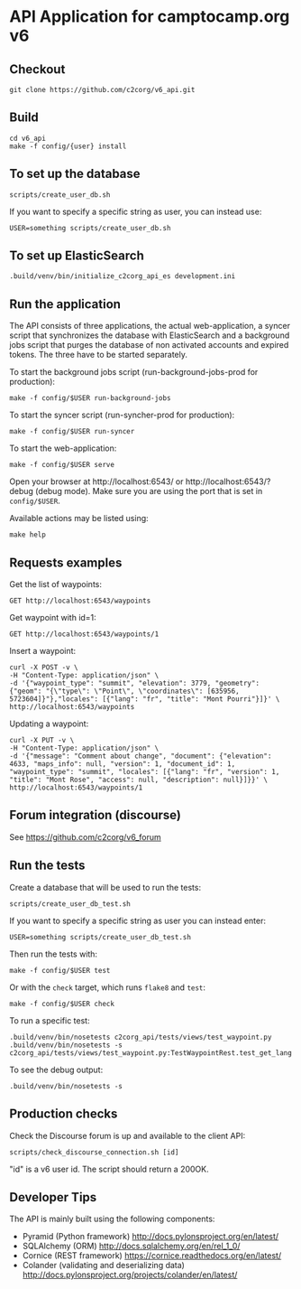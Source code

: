 API Application for camptocamp.org v6
=====================================

Checkout
--------

    git clone https://github.com/c2corg/v6_api.git

Build
-----

    cd v6_api
    make -f config/{user} install

To set up the database
----------------------

    scripts/create_user_db.sh

If you want to specify a specific string as user, you can instead use:

    USER=something scripts/create_user_db.sh

To set up ElasticSearch
----------------------

    .build/venv/bin/initialize_c2corg_api_es development.ini

Run the application
-------------------

The API consists of three applications, the actual web-application, a syncer script
that synchronizes the database with ElasticSearch and a background jobs script that
purges the database of non activated accounts and expired tokens. The three have to
be started separately.

To start the background jobs script (run-background-jobs-prod for production):

    make -f config/$USER run-background-jobs

To start the syncer script (run-syncher-prod for production):

    make -f config/$USER run-syncer

To start the web-application:

    make -f config/$USER serve

Open your browser at http://localhost:6543/ or http://localhost:6543/?debug (debug mode). Make sure you are
using the port that is set in `config/$USER`.

Available actions may be listed using:

    make help

Requests examples
-----------------

Get the list of waypoints:

    GET http://localhost:6543/waypoints

Get waypoint with id=1:

    GET http://localhost:6543/waypoints/1

Insert a waypoint:

    curl -X POST -v \
    -H "Content-Type: application/json" \
    -d '{"waypoint_type": "summit", "elevation": 3779, "geometry": {"geom": "{\"type\": \"Point\", \"coordinates\": [635956, 5723604]}"},"locales": [{"lang": "fr", "title": "Mont Pourri"}]}' \
    http://localhost:6543/waypoints

Updating a waypoint:

    curl -X PUT -v \
    -H "Content-Type: application/json" \
    -d '{"message": "Comment about change", "document": {"elevation": 4633, "maps_info": null, "version": 1, "document_id": 1, "waypoint_type": "summit", "locales": [{"lang": "fr", "version": 1, "title": "Mont Rose", "access": null, "description": null}]}}' \
    http://localhost:6543/waypoints/1


Forum integration (discourse)
--------------------------

See https://github.com/c2corg/v6_forum


Run the tests
--------------

Create a database that will be used to run the tests:

    scripts/create_user_db_test.sh

If you want to specify a specific string as user you can instead enter:

    USER=something scripts/create_user_db_test.sh

Then run the tests with:

    make -f config/$USER test
    
Or with the `check` target, which runs `flake8` and `test`:

    make -f config/$USER check

To run a specific test:

    .build/venv/bin/nosetests c2corg_api/tests/views/test_waypoint.py
    .build/venv/bin/nosetests -s  c2corg_api/tests/views/test_waypoint.py:TestWaypointRest.test_get_lang

To see the debug output:

    .build/venv/bin/nosetests -s


Production checks
-----------------

Check the Discourse forum is up and available to the client API:
  
    scripts/check_discourse_connection.sh [id]

"id" is a v6 user id. The script should return a 200OK.


Developer Tips
--------------

The API is mainly built using the following components:
* Pyramid (Python framework) http://docs.pylonsproject.org/en/latest/
* SQLAlchemy (ORM) http://docs.sqlalchemy.org/en/rel_1_0/
* Cornice (REST framework) https://cornice.readthedocs.org/en/latest/
* Colander (validating and deserializing data) http://docs.pylonsproject.org/projects/colander/en/latest/


